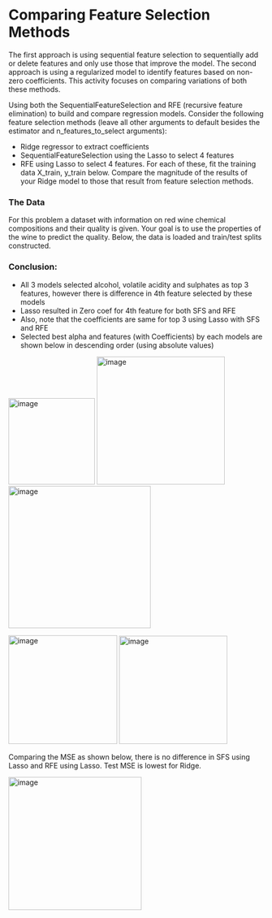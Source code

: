 # Comparing Feature Selection Methods
The first approach is using sequential feature selection to sequentially add or delete features and only use those that improve the model. 
The second approach is using a regularized model to identify features based on non-zero coefficients. 
This activity focuses on comparing variations of both these methods.

Using both the SequentialFeatureSelection and RFE (recursive feature elimination) to build and compare regression models. 
Consider the following feature selection methods (leave all other arguments to default besides the estimator and n_features_to_select arguments):
- Ridge regressor to extract coefficients
- SequentialFeatureSelection using the Lasso to select 4 features
- RFE using Lasso to select 4 features.
For each of these, fit the training data X_train, y_train below. Compare the magnitude of the results of your Ridge model to those that result from feature selection methods.

### The Data
For this problem a dataset with information on red wine chemical compositions and their quality is given. Your goal is to use the properties of the wine to predict the quality. Below, the data is loaded and train/test splits constructed.

### Conclusion:

- All 3 models selected alcohol, volatile acidity and sulphates as top 3 features, however there is difference in 4th feature selected by these models 
- Lasso resulted in Zero coef for 4th feature for both SFS and RFE
- Also, note that the coefficients are same for top 3 using Lasso with SFS and RFE
- Selected best alpha and features (with Coefficients) by each models are shown below in descending order (using absolute values)

<img width="170" alt="image" src="https://github.com/mitbans/comparing-feature-selection-methods/assets/166747739/1eb208b0-dd8e-4dcd-b30d-e916f9eda3de"> <img width="252" alt="image" src="https://github.com/mitbans/comparing-feature-selection-methods/assets/166747739/7dc333f2-3bf5-43f5-b120-1adeda6593bb"> 
<img width="280" alt="image" src="https://github.com/mitbans/comparing-feature-selection-methods/assets/166747739/071625dc-616e-4d6f-b9b9-bce2064aedbc">

<img width="214" alt="image" src="https://github.com/mitbans/comparing-feature-selection-methods/assets/166747739/dec94625-d9cb-4f32-aac5-3dd2b58abd47">  <img width="213" alt="image" src="https://github.com/mitbans/comparing-feature-selection-methods/assets/166747739/798ea8f4-3f7e-4c48-9685-c7ccc282dacf">

Comparing the MSE as shown below, there is no difference in SFS using Lasso and RFE using Lasso. Test MSE is lowest for Ridge.

<img width="262" alt="image" src="https://github.com/mitbans/comparing-feature-selection-methods/assets/166747739/50cb0c8c-67de-43db-831d-927da0d723ab">





